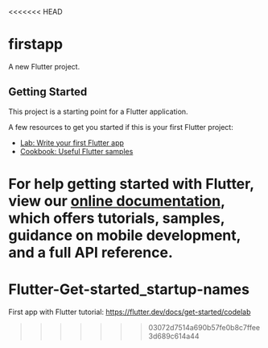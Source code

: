 <<<<<<< HEAD
# firstapp

A new Flutter project.

## Getting Started

This project is a starting point for a Flutter application.

A few resources to get you started if this is your first Flutter project:

- [Lab: Write your first Flutter app](https://flutter.dev/docs/get-started/codelab)
- [Cookbook: Useful Flutter samples](https://flutter.dev/docs/cookbook)

For help getting started with Flutter, view our 
[online documentation](https://flutter.dev/docs), which offers tutorials, 
samples, guidance on mobile development, and a full API reference.
=======
# Flutter-Get-started_startup-names
First app with Flutter tutorial:
https://flutter.dev/docs/get-started/codelab
>>>>>>> 03072d7514a690b57fe0b8c7ffee3d689c614a44

